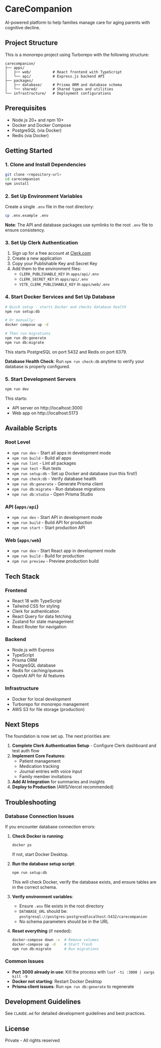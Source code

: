 # CareCompanion

AI-powered platform to help families manage care for aging parents with cognitive decline.

## Project Structure

This is a monorepo project using Turborepo with the following structure:

```
carecompanion/
├── apps/
│   ├── web/          # React frontend with TypeScript
│   └── api/          # Express.js backend API
├── packages/
│   ├── database/     # Prisma ORM and database schema
│   └── shared/       # Shared types and utilities
└── infrastructure/   # Deployment configurations
```

## Prerequisites

- Node.js 20+ and npm 10+
- Docker and Docker Compose
- PostgreSQL (via Docker)
- Redis (via Docker)

## Getting Started

### 1. Clone and Install Dependencies

```bash
git clone <repository-url>
cd carecompanion
npm install
```

### 2. Set Up Environment Variables

Create a single `.env` file in the root directory:

```bash
cp .env.example .env
```

**Note**: The API and database packages use symlinks to the root `.env` file to ensure consistency.

### 3. Set Up Clerk Authentication

1. Sign up for a free account at [Clerk.com](https://clerk.com)
2. Create a new application
3. Copy your Publishable Key and Secret Key
4. Add them to the environment files:
   - `CLERK_PUBLISHABLE_KEY` in `apps/api/.env`
   - `CLERK_SECRET_KEY` in `apps/api/.env`
   - `VITE_CLERK_PUBLISHABLE_KEY` in `apps/web/.env`

### 4. Start Docker Services and Set Up Database

```bash
# Quick setup - starts Docker and checks database health
npm run setup:db

# Or manually:
docker compose up -d

# Then run migrations
npm run db:generate
npm run db:migrate
```

This starts PostgreSQL on port 5432 and Redis on port 6379.

**Database Health Check**: Run `npm run check:db` anytime to verify your database is properly configured.

### 5. Start Development Servers

```bash
npm run dev
```

This starts:
- API server on http://localhost:3000
- Web app on http://localhost:5173

## Available Scripts

### Root Level
- `npm run dev` - Start all apps in development mode
- `npm run build` - Build all apps
- `npm run lint` - Lint all packages
- `npm run test` - Run tests
- `npm run setup:db` - Set up Docker and database (run this first!)
- `npm run check:db` - Verify database health
- `npm run db:generate` - Generate Prisma client
- `npm run db:migrate` - Run database migrations
- `npm run db:studio` - Open Prisma Studio

### API (`apps/api`)
- `npm run dev` - Start API in development mode
- `npm run build` - Build API for production
- `npm run start` - Start production API

### Web (`apps/web`)
- `npm run dev` - Start React app in development mode
- `npm run build` - Build for production
- `npm run preview` - Preview production build

## Tech Stack

### Frontend
- React 18 with TypeScript
- Tailwind CSS for styling
- Clerk for authentication
- React Query for data fetching
- Zustand for state management
- React Router for navigation

### Backend
- Node.js with Express
- TypeScript
- Prisma ORM
- PostgreSQL database
- Redis for caching/queues
- OpenAI API for AI features

### Infrastructure
- Docker for local development
- Turborepo for monorepo management
- AWS S3 for file storage (production)

## Next Steps

The foundation is now set up. The next priorities are:

1. **Complete Clerk Authentication Setup** - Configure Clerk dashboard and test auth flow
2. **Implement Core Features**:
   - Patient management
   - Medication tracking
   - Journal entries with voice input
   - Family member invitations
3. **Add AI Integration** for summaries and insights
4. **Deploy to Production** (AWS/Vercel recommended)

## Troubleshooting

### Database Connection Issues

If you encounter database connection errors:

1. **Check Docker is running**: 
   ```bash
   docker ps
   ```
   If not, start Docker Desktop.

2. **Run the database setup script**:
   ```bash
   npm run setup:db
   ```
   This will check Docker, verify the database exists, and ensure tables are in the correct schema.

3. **Verify environment variables**:
   - Ensure `.env` file exists in the root directory
   - `DATABASE_URL` should be: `postgresql://postgres:postgres@localhost:5432/carecompanion`
   - No schema parameters should be in the URL

4. **Reset everything** (if needed):
   ```bash
   docker-compose down -v  # Remove volumes
   docker-compose up -d    # Start fresh
   npm run db:migrate      # Run migrations
   ```

### Common Issues

- **Port 3000 already in use**: Kill the process with `lsof -ti :3000 | xargs kill -9`
- **Docker not starting**: Restart Docker Desktop
- **Prisma client issues**: Run `npm run db:generate` to regenerate

## Development Guidelines

See `CLAUDE.md` for detailed development guidelines and best practices.

## License

Private - All rights reserved